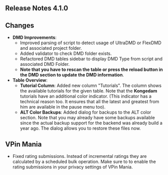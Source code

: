 ## Release Notes 4.1.0

## Changes

- **DMD Improvements**:
  - Improved parsing of script to detect usage of UltraDMD or FlexDMD and associated project folder.
  - Added validator to check DMD folder exists.
  - Refactored DMD tables sidebar to display DMD Type from script and associated DMD Folder.
  - **Note that you have to rescan the table or press the reload button in the DMD section to update the DMD information**.
- **Table Overview**:
  - **Tutorial Column**: Added new column "Tutorials". The column shows the available tutorials for the given table. Note that the **Kongedam** tutorials have an additional color indicator. (This indicator has a technical reason too. It ensures that all the latest and greatest from him are available in the pause menu too). 
  - **ALT Color Backups**: Added dialog for backups to the ALT color section. Note that you may already have some backups available since the actual backup support for the backend was already build a year ago. The dialog allows you to restore these files now.

## VPin Mania

- Fixed rating submissions. Instead of incremental ratings they are calculated by a scheduled bulk operation. Make sure to to enable the rating submissions in your privacy settings of VPin Mania. 